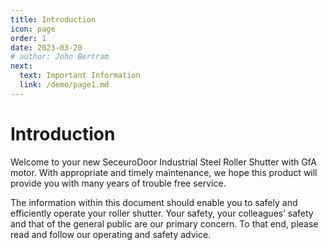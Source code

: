 ```yaml
---
title: Introduction
icon: page
order: 1
date: 2023-03-20
# author: John Bertram
next:
  text: Important Information
  link: /demo/page1.md
---
```


# Introduction

Welcome to your new SeceuroDoor Industrial Steel Roller Shutter with GfA motor. With appropriate and timely maintenance, we hope this product will provide you with many years of trouble free service.

The information within this document should enable you to safely and efficiently operate your roller shutter. Your safety, your colleagues’ safety and that of the general public are our primary concern. To that end, please read and follow our operating and safety advice.
